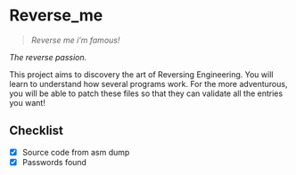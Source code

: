 # Reverse_me
> *Reverse me i’m famous!*

*The reverse passion.*

This project aims to discovery the art of Reversing Engineering.
You will learn to understand how several programs work.
For the more adventurous, you will be able to patch these files so that they can validate all the entries you want!

## Checklist
- [x] Source code from asm dump
- [x] Passwords found

